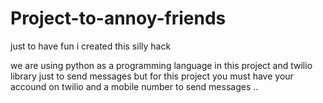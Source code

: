 # Project-to-annoy-friends
just  to have fun i created this silly hack



we are using python as a programming language in this project and twilio library just to send messages 
but for this project you must have your accound on twilio and a mobile number to send messages ..

